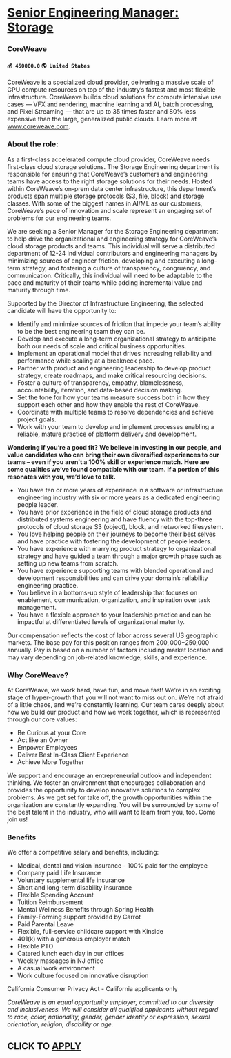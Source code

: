 # [Senior Engineering Manager: Storage](https://www.remotewlb.com/apply/senior-engineering-manager-storage)  
### CoreWeave  
#### `💰 450000.0` `🌎 United States`  

CoreWeave is a specialized cloud provider, delivering a massive scale of GPU compute resources on top of the industry’s fastest and most flexible infrastructure. CoreWeave builds cloud solutions for compute intensive use cases — VFX and rendering, machine learning and AI, batch processing, and Pixel Streaming — that are up to 35 times faster and 80% less expensive than the large, generalized public clouds. Learn more at www.coreweave.com.

### About the role:

As a first-class accelerated compute cloud provider, CoreWeave needs first-class cloud storage solutions. The Storage Engineering department is responsible for ensuring that CoreWeave’s customers and engineering teams have access to the right storage solutions for their needs. Hosted within CoreWeave’s on-prem data center infrastructure, this department’s products span multiple storage protocols (S3, file, block) and storage classes. With some of the biggest names in AI/ML as our customers, CoreWeave’s pace of innovation and scale represent an engaging set of problems for our engineering teams.

We are seeking a Senior Manager for the Storage Engineering department to help drive the organizational and engineering strategy for CoreWeave’s cloud storage products and teams. This individual will serve a distributed department of 12-24 individual contributors and engineering managers by minimizing sources of engineer friction, developing and executing a long-term strategy, and fostering a culture of transparency, congruency, and communication. Critically, this individual will need to be adaptable to the pace and maturity of their teams while adding incremental value and maturity through time.

Supported by the Director of Infrastructure Engineering, the selected candidate will have the opportunity to:

  * Identify and minimize sources of friction that impede your team’s ability to be the best engineering team they can be.
  * Develop and execute a long-term organizational strategy to anticipate both our needs of scale and critical business opportunities.
  * Implement an operational model that drives increasing reliability and performance while scaling at a breakneck pace.
  * Partner with product and engineering leadership to develop product strategy, create roadmaps, and make critical resourcing decisions.
  * Foster a culture of transparency, empathy, blamelessness, accountability, iteration, and data-based decision making.
  * Set the tone for how your teams measure success both in how they support each other and how they enable the rest of CoreWeave.
  * Coordinate with multiple teams to resolve dependencies and achieve project goals.
  * Work with your team to develop and implement processes enabling a reliable, mature practice of platform delivery and development.

**Wondering if you’re a good fit?** **We believe in investing in our people, and value candidates who can bring their own diversified experiences to our teams – even if you aren't a 100% skill or experience match.** **Here are some qualities we’ve found compatible with our team. If a portion of this resonates with you, we’d love to talk.**

  * You have ten or more years of experience in a software or infrastructure engineering industry with six or more years as a dedicated engineering people leader.
  * You have prior experience in the field of cloud storage products and distributed systems engineering and have fluency with the top-three protocols of cloud storage S3 (object), block, and networked filesystem.
  * You love helping people on their journeys to become their best selves and have practice with fostering the development of people leaders.
  * You have experience with marrying product strategy to organizational strategy and have guided a team through a major growth phase such as setting up new teams from scratch.
  * You have experience supporting teams with blended operational and development responsibilities and can drive your domain’s reliability engineering practice.
  * You believe in a bottoms-up style of leadership that focuses on enablement, communication, organization, and inspiration over task management.
  * You have a flexible approach to your leadership practice and can be impactful at differentiated levels of organizational maturity.

Our compensation reflects the cost of labor across several US geographic markets. The base pay for this position ranges from $200,000-$250,000 annually. Pay is based on a number of factors including market location and may vary depending on job-related knowledge, skills, and experience.

### Why CoreWeave?

At CoreWeave, we work hard, have fun, and move fast! We’re in an exciting stage of hyper-growth that you will not want to miss out on. We’re not afraid of a little chaos, and we’re constantly learning. Our team cares deeply about how we build our product and how we work together, which is represented through our core values:

  * Be Curious at your Core
  * Act like an Owner
  * Empower Employees
  * Deliver Best In-Class Client Experience 
  * Achieve More Together

We support and encourage an entrepreneurial outlook and independent thinking. We foster an environment that encourages collaboration and provides the opportunity to develop innovative solutions to complex problems. As we get set for take off, the growth opportunities within the organization are constantly expanding. You will be surrounded by some of the best talent in the industry, who will want to learn from you, too. Come join us!

### Benefits

We offer a competitive salary and benefits, including:

  * Medical, dental and vision insurance - 100% paid for the employee
  * Company paid Life Insurance 
  * Voluntary supplemental life insurance 
  * Short and long-term disability insurance 
  * Flexible Spending Account
  * Tuition Reimbursement 
  * Mental Wellness Benefits through Spring Health 
  * Family-Forming support provided by Carrot
  * Paid Parental Leave 
  * Flexible, full-service childcare support with Kinside
  * 401(k) with a generous employer match
  * Flexible PTO
  * Catered lunch each day in our offices
  * Weekly massages in NJ office
  * A casual work environment
  * Work culture focused on innovative disruption

California Consumer Privacy Act - California applicants only

 _CoreWeave is an equal opportunity employer, committed to our diversity and inclusiveness. We will consider all qualified applicants without regard to race, color, nationality, gender, gender identity or expression, sexual orientation, religion, disability or age._

  
## CLICK TO [APPLY](https://www.remotewlb.com/apply/senior-engineering-manager-storage)

